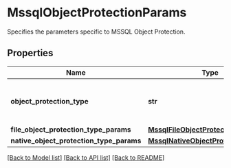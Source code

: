 # MssqlObjectProtectionParams

Specifies the parameters specific to MSSQL Object Protection.

## Properties
Name | Type | Description | Notes
------------ | ------------- | ------------- | -------------
**object_protection_type** | **str** | Specifies the MSSQL Object Protection type. | 
**file_object_protection_type_params** | [**MssqlFileObjectProtectionParams**](MssqlFileObjectProtectionParams.md) |  | [optional] 
**native_object_protection_type_params** | [**MssqlNativeObjectProtectionParams**](MssqlNativeObjectProtectionParams.md) |  | [optional] 

[[Back to Model list]](../README.md#documentation-for-models) [[Back to API list]](../README.md#documentation-for-api-endpoints) [[Back to README]](../README.md)


